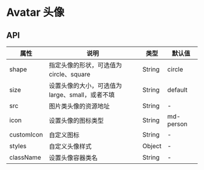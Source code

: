 # Avatar 头像

## API

|  属性   | 说明  | 类型 |  默认值 |
|  ----  | ----  | ---- | ---  |
| shape | 指定头像的形状，可选值为 circle、square | String | circle |
| size | 设置头像的大小，可选值为 large、small，或者不填 | String | default |
| src | 图片类头像的资源地址 | String | - |
| icon | 设置头像的图标类型| String | md-person |
| customIcon | 自定义图标| String | - |
| styles | 自定义头像样式 | Object | - |
| className | 设置头像容器类名 | String | - |
